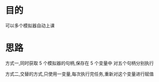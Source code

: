 # 目的

可以多个模拟器自动上课

# 思路

方式一,同时获取 5 个模拟器的句柄,保存在 5 个变量中
对五个句柄分别执行

方式二,交替的方式,只使用一变量,每次执行完任务,重新对这个变量进行赋值
